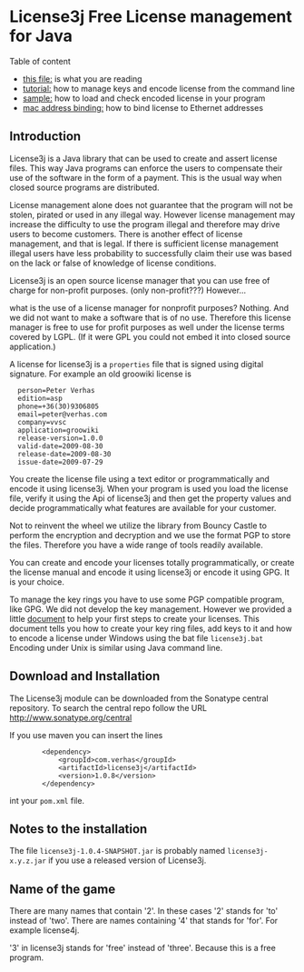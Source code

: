# License3j Free License management for Java

Table of content

* [this file:](readme.md) is what you are reading
* [tutorial:](tuto.md) how to manage keys and encode license from the command line
* [sample:](sample.md) how to load and check encoded license in your program
* [mac address binding:](macaddr-binding.md) how to bind license to Ethernet addresses

## Introduction

License3j is a Java library that can be used to create and
assert license files. This way Java programs can enforce the
users to compensate their use of the software in the form of
a payment. This is the usual way when closed source programs
are distributed.

License management alone does not guarantee that the program
will not be stolen, pirated or used in any illegal way. However
license management may increase the difficulty to use the
program illegal and therefore may drive users to become
customers. There is another effect of license management, and
that is legal. If there is sufficient license management
illegal users have less probability to successfully claim their
use was based on the lack or false of knowledge of license
conditions.

License3j is an open source license manager that you can use
free of charge for non-profit purposes. (only non-profit???)
However...

what is the use of a license manager for nonprofit purposes?
Nothing. And we did not want to make a software that is of
no use. Therefore this license manager is free to use for
profit purposes as well under the license terms covered by
LGPL. (If it were GPL you could not embed it into closed source
application.)

A license for license3j is a `properties` file that is signed
using digital signature. For example an old groowiki license is

```
  person=Peter Verhas
  edition=asp
  phone=+36(30)9306805
  email=peter@verhas.com
  company=vvsc
  application=groowiki
  release-version=1.0.0
  valid-date=2009-08-30
  release-date=2009-08-30
  issue-date=2009-07-29
```

You create the license file using a text editor
or programmatically and encode it using license3j. When your
program is used you load the license file, verify it using the
Api of license3j and then get the property values and decide
programmatically what features are available for your customer.

Not to reinvent the wheel we utilize the library from Bouncy
Castle to perform the encryption and decryption and we use
the format PGP to store the files. Therefore you have a wide
range of tools readily available.

You can create and encode your licenses totally programmatically,
or create the license manual and encode it using license3j or
encode it using GPG. It is your choice.

To manage the key rings you have to use some PGP compatible
program, like GPG. We did not develop the key management.
However we provided a little [document](tuto.md)
to help your first steps to create your licenses. This document tells you how to
create your key ring files, add keys to it and how to encode a license under
Windows using the bat file `license3j.bat` Encoding under Unix is
similar using Java command line.

## Download and Installation

 The License3j module can be downloaded from the Sonatype
central repository. To search the central repo
follow the URL http://www.sonatype.org/central

 If you use maven you can insert the lines

```
		<dependency>
		    <groupId>com.verhas</groupId>
		    <artifactId>license3j</artifactId>
		    <version>1.0.8</version>
		</dependency>
```

 int your `pom.xml` file.

## Notes to the installation

The file `license3j-1.0.4-SNAPSHOT.jar` is probably named
`license3j-x.y.z.jar` if you use a released version of License3j.

## Name of the game

There are many names that contain '2'. In these cases '2' stands
for 'to' instead of 'two'. There are names containing '4' that
stands for 'for'. For example license4j.

'3' in license3j stands for 'free' instead of 'three'. Because
this is a free program.
